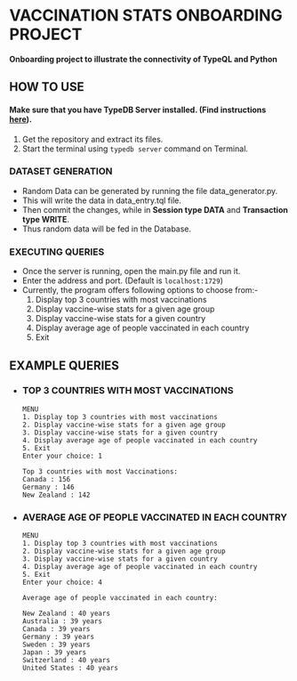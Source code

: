 # VACCINATION STATS ONBOARDING PROJECT
**Onboarding project to illustrate the connectivity of TypeQL and Python**
## HOW TO USE
#### Make sure that you have TypeDB Server installed. (Find instructions [here](https://typedb.com/docs/typedb/2.x/installation)).
1. Get the repository and extract its files.
2. Start the terminal using ```typedb server``` command on Terminal.
### DATASET GENERATION
- Random Data can be generated by running the file data_generator.py.
- This will write the data in data_entry.tql file.
- Then commit the changes, while in **Session type DATA** and **Transaction type WRITE**.
- Thus random data will be fed in the Database.
### EXECUTING QUERIES
- Once the server is running, open the main.py file and run it.
- Enter the address and port. (Default is ```localhost:1729```)
- Currently, the program offers following options to choose from:-
  1. Display top 3 countries with most vaccinations
  2. Display vaccine-wise stats for a given age group
  3. Display vaccine-wise stats for a given country
  4. Display average age of people vaccinated in each country
  5. Exit
## EXAMPLE QUERIES
- ### TOP 3 COUNTRIES WITH MOST VACCINATIONS
  ```
  MENU
  1. Display top 3 countries with most vaccinations
  2. Display vaccine-wise stats for a given age group
  3. Display vaccine-wise stats for a given country 
  4. Display average age of people vaccinated in each country
  5. Exit
  Enter your choice: 1
 
  Top 3 countries with most Vaccinations:
  Canada : 156
  Germany : 146
  New Zealand : 142 
  ```
- ### AVERAGE AGE OF PEOPLE VACCINATED IN EACH COUNTRY
  ```
  MENU
  1. Display top 3 countries with most vaccinations
  2. Display vaccine-wise stats for a given age group
  3. Display vaccine-wise stats for a given country
  4. Display average age of people vaccinated in each country
  5. Exit
  Enter your choice: 4

  Average age of people vaccinated in each country:

  New Zealand : 40 years
  Australia : 39 years
  Canada : 39 years
  Germany : 39 years
  Sweden : 39 years
  Japan : 39 years
  Switzerland : 40 years
  United States : 40 years
  ```
